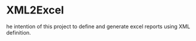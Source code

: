 # XML2Excel
he intention of this project to define and generate excel reports using XML definition.
